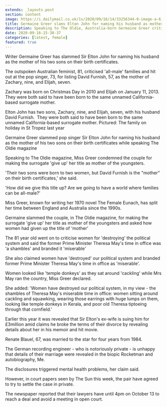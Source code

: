 ```yaml
---
extends: _layouts.post
section: content
image: https://i.dailymail.co.uk/1s/2020/09/16/14/33256344-0-image-a-6_1600263292453.jpg 
title: Germaine Greer slams Elton John for naming his husband as mother on sons birth certificates 
description: Speaking to The Oldie, Australia-born Germaine Greer criticised all-male families and hit out at singer Elton John for naming his husband David Furnish as mother to their sons. 
date: 2020-09-16-15-38-37 
categories: [latest, female] 
featured: true 
--- 
```

Writer Germaine Greer has slammed Sir Elton John for naming his husband as the mother of his two sons on their birth certificates.

The outspoken Australian feminist, 81, criticised 'all-male' families and hit out at the pop singer, 73, for listing David Furnish, 57, as the mother of Zachary, nine, and Elijah, seven.

Zachary was born on Christmas Day in 2010 and Elijah on January 11, 2013. They were both said to have been born to the same unnamed California-based surrogate mother.

Elton John has two sons, Zachary, nine, and Elijah, seven, with his husband David Furnish.  They were both said to have been born to the same unnamed California-based surrogate mother. Pictured: The family on holiday in St Tropez last year

Germaine Greer slammed pop singer Sir Elton John for naming his husband as the mother of his two sons on their birth certificates while speaking The Oldie magazine

Speaking to The Oldie magazine, Miss Greer condemned the couple for making the surrogate 'give up' her title as mother of the youngsters.

'Their two sons were born to two women, but David Furnish is the "mother" on their birth certificates,' she said.

'How did we give this title up? Are we going to have a world where families can be all-male?' 

Miss Greer, known for writing her 1970 novel The Female Eunach, has split her time between England and Australia since the 1990s.

Germaine slammed the couple, in The Oldie magazine, for making the surrogate 'give up' her title as mother of the youngsters and asked how women had given up the title of 'mother'

The 81 year old went on to criticise women for 'destroying' the political system and said the former Prime Minister Theresa May's time in office was 'a shambles' and branded it 'miserable'

She also claimed women have 'destroyed' our political system and branded former Prime Minister Theresa May's time in office as 'miserable'.

Women looked like 'temple donkeys' as they sat around 'cackling' while Mrs May ran the country, Miss Greer declared.

She added: 'Women have destroyed our political system, in my view - the shambles of Theresa May's miserable time in office: women sitting around cackling and squawking, wearing those earrings with huge lumps on them, looking like temple donkeys in Kerala, and poor old Theresa tiptoeing through that cornfield.' 

Earlier this year it was revealed that Sir Elton's ex-wife is suing him for £3million amid claims he broke the terms of their divorce by revealing details about her in his memoir and hit movie.

Renate Blauel, 67, was married to the star for four years from 1984.

The German recording engineer - who is notoriously private - is unhappy that details of their marriage were revealed in the biopic Rocketman and autobiography, Me.

The disclosures triggered mental health problems, her claim said.

However, in court papers seen by The Sun this week, the pair have agreed to try to settle the case in private.

The newspaper reported that their lawyers have until 4pm on October 13 to reach a deal and avoid a meeting in open court. 

